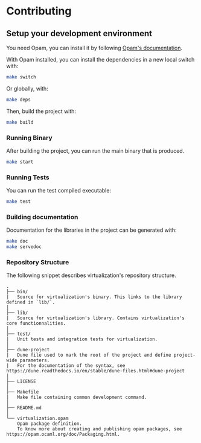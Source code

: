 # Contributing

## Setup your development environment

You need Opam, you can install it by following [Opam's documentation](https://opam.ocaml.org/doc/Install.html).

With Opam installed, you can install the dependencies in a new local switch with:

```bash
make switch
```

Or globally, with:

```bash
make deps
```

Then, build the project with:

```bash
make build
```

### Running Binary

After building the project, you can run the main binary that is produced.

```bash
make start
```

### Running Tests

You can run the test compiled executable:

```bash
make test
```

### Building documentation

Documentation for the libraries in the project can be generated with:

```bash
make doc
make servedoc
```

### Repository Structure

The following snippet describes virtualization's repository structure.

```text
.
├── bin/
|   Source for virtualization's binary. This links to the library defined in `lib/`.
│
├── lib/
|   Source for virtualization's library. Contains virtualization's core functionnalities.
│
├── test/
|   Unit tests and integration tests for virtualization.
│
├── dune-project
|   Dune file used to mark the root of the project and define project-wide parameters.
|   For the documentation of the syntax, see https://dune.readthedocs.io/en/stable/dune-files.html#dune-project
│
├── LICENSE
│
├── Makefile
|   Make file containing common development command.
│
├── README.md
│
└── virtualization.opam
    Opam package definition.
    To know more about creating and publishing opam packages, see https://opam.ocaml.org/doc/Packaging.html.
```
